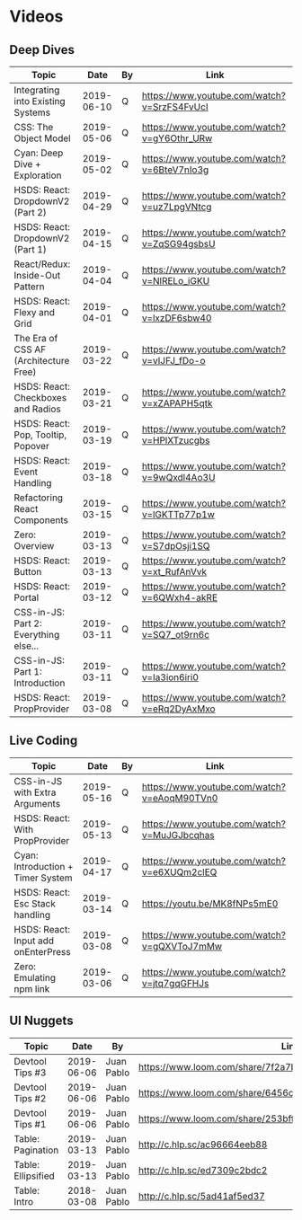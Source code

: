 # Videos

## Deep Dives

| Topic                                 | Date       | By  | Link                                        |
| ------------------------------------- | ---------- | --- | ------------------------------------------- |
| Integrating into Existing Systems     | 2019-06-10 | Q   | https://www.youtube.com/watch?v=SrzFS4FvUcI |
| CSS: The Object Model                 | 2019-05-06 | Q   | https://www.youtube.com/watch?v=gY6Othr_URw |
| Cyan: Deep Dive + Exploration         | 2019-05-02 | Q   | https://www.youtube.com/watch?v=6BteV7nIo3g |
| HSDS: React: DropdownV2 (Part 2)      | 2019-04-29 | Q   | https://www.youtube.com/watch?v=uz7LpgVNtcg |
| HSDS: React: DropdownV2 (Part 1)      | 2019-04-15 | Q   | https://www.youtube.com/watch?v=ZqSG94gsbsU |
| React/Redux: Inside-Out Pattern       | 2019-04-04 | Q   | https://www.youtube.com/watch?v=NlRELo_iGKU |
| HSDS: React: Flexy and Grid           | 2019-04-01 | Q   | https://www.youtube.com/watch?v=lxzDF6sbw40 |
| The Era of CSS AF (Architecture Free) | 2019-03-22 | Q   | https://www.youtube.com/watch?v=vIJFJ_fDo-o |
| HSDS: React: Checkboxes and Radios    | 2019-03-21 | Q   | https://www.youtube.com/watch?v=xZAPAPH5qtk |
| HSDS: React: Pop, Tooltip, Popover    | 2019-03-19 | Q   | https://www.youtube.com/watch?v=HPlXTzucgbs |
| HSDS: React: Event Handling           | 2019-03-18 | Q   | https://www.youtube.com/watch?v=9wQxdl4Ao3U |
| Refactoring React Components          | 2019-03-15 | Q   | https://www.youtube.com/watch?v=lGKTTp77p1w |
| Zero: Overview                        | 2019-03-13 | Q   | https://www.youtube.com/watch?v=S7dpOsji1SQ |
| HSDS: React: Button                   | 2019-03-13 | Q   | https://www.youtube.com/watch?v=xt_RufAnVvk |
| HSDS: React: Portal                   | 2019-03-12 | Q   | https://www.youtube.com/watch?v=6QWxh4-akRE |
| CSS-in-JS: Part 2: Everything else... | 2019-03-11 | Q   | https://www.youtube.com/watch?v=SQ7_ot9rn6c |
| CSS-in-JS: Part 1: Introduction       | 2019-03-11 | Q   | https://www.youtube.com/watch?v=Ia3ion6iri0 |
| HSDS: React: PropProvider             | 2019-03-08 | Q   | https://www.youtube.com/watch?v=eRq2DyAxMxo |

## Live Coding

| Topic                               | Date       | By  | Link                                        |
| ----------------------------------- | ---------- | --- | ------------------------------------------- |
| CSS-in-JS with Extra Arguments      | 2019-05-16 | Q   | https://www.youtube.com/watch?v=eAoqM90TVn0 | 
| HSDS: React: With PropProvider      | 2019-05-13 | Q   | https://www.youtube.com/watch?v=MuJGJbcqhas | 
| Cyan: Introduction + Timer System   | 2019-04-17 | Q   | https://www.youtube.com/watch?v=e6XUQm2clEQ |
| HSDS: React: Esc Stack handling     | 2019-03-14 | Q   | https://youtu.be/MK8fNPs5mE0                |
| HSDS: React: Input add onEnterPress | 2019-03-08 | Q   | https://www.youtube.com/watch?v=gQXVToJ7mMw |
| Zero: Emulating npm link            | 2019-03-06 | Q   | https://www.youtube.com/watch?v=jtq7gqGFHJs |

## UI Nuggets

| Topic              | Date       | By         | Link                         |
| ------------------ | ---------- | ---------- | ---------------------------- |
| Devtool Tips #3    | 2019-06-06 | Juan Pablo | https://www.loom.com/share/7f2a7b423460473e9e6ac3c814a7e2c7 |
| Devtool Tips #2    | 2019-06-06 | Juan Pablo | https://www.loom.com/share/6456cf5a95594cf8aaafa32c59098c78 |
| Devtool Tips #1    | 2019-06-06 | Juan Pablo | https://www.loom.com/share/253bffe77cca4635885a5d1acf781669 |
| Table: Pagination  | 2019-03-13 | Juan Pablo | http://c.hlp.sc/ac96664eeb88 |
| Table: Ellipsified | 2019-03-13 | Juan Pablo | http://c.hlp.sc/ed7309c2bdc2 |
| Table: Intro       | 2018-03-08 | Juan Pablo | http://c.hlp.sc/5ad41af5ed37 |
